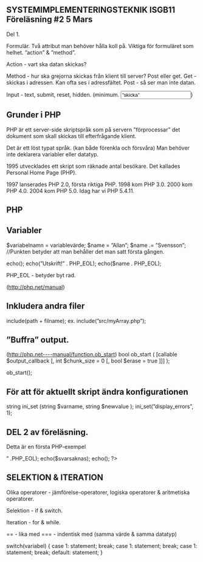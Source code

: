 SYSTEMIMPLEMENTERINGSTEKNIK ISGB11 
Föreläsning #2 5 Mars
-----------
Del 1.

Formulär. 
Två attribut man behöver hålla koll på. Viktiga för formuläret som helhet. ”action” & ”method”. 

Action - vart ska datan skickas?

Method - hur ska grejorna skickas från klient till server? Post eller get. 
Get - skickas i adressen. Kan ofta ses i adressfältet. Post - så ser man inte datan.

Input - text, submit, reset, hidden. (minimum. <input type=”submit” name=”btn” value=”skicka”>)

Grunder i PHP
------------
PHP är ett server-side skriptspråk som på servern ”förprocessar” det dokument som skall skickas till efterfrågande klient. 

Det är ett löst typat språk. (kan både förenkla och försvåra) Man behöver inte deklarera variabler eller datatyp.

1995 utvecklades ett skript som räknade antal besökare. Det kallades Personal Home Page (PHP).

1997 lanserades PHP 2.0, första riktiga PHP. 1998 kom PHP 3.0. 2000 kom PHP 4.0. 2004 kom PHP 5.0. Idag har vi PHP 5.4.11. 

PHP
-----
<?php 

//Radkommentar
/* Flerrads */

//PHP mellan start- och sluttag.

?>

Variabler
---------
$variabelnamn = variablevärde;
$name = ”Allan”;
$name .= ”Svensson”; //Punkten betyder att man behåller det man satt första gången.

echo();
echo(”Utskrift!” . PHP_EOL);
echo($name . PHP_EOL);

PHP_EOL - betyder byt rad.

(http://php.net/manual)

Inkludera andra filer
-----------------------
include(path + filname);
ex. include(”src/myArray.php”);

”Buffra” output.
-----------------
(http://php.net----manual/function.ob_start)
bool ob_start ( [callable $output_callback [, int $chunk_size = 0 [, bool $erase = true ]]] );

ob_start();

För att för aktuellt skript ändra konfigurationen
-------------------------------------------------

string ini_set (string $varname, string $newvalue );
ini_set(”display_errors”, 1);


DEL 2 av föreläsning.
--------------------

<?php 
header("Content-Type: application/xhtml+xml; charset=utf-8”);
error_reporting(E_ALL);
ini_set(”display_errors”, 1);
?>

<?php 
echo(”<p> Detta är en första PHP-exempel</p>” .PHP_EOL);
echo($svarsaknas);
echo();
?>

<?php 
ob_start();
header("Content-Type: application/xhtml+xml; charset=utf-8”);
include(”debug.php”);
?>

SELEKTION & ITERATION
---------------------

Olika operatorer - jämförelse-operatorer, logiska operatorer & aritmetiska operatorer. 

Selektion - if & switch.

Iteration - for & while.

== - lika med
=== - indentisk med (samma värde & samma datatyp)

switch(variabel)
{
		case 1:
	statement;
	break;
		case 1:
	statement;
	break;
		case 1:
	statement;
	break;
		default:
	statement;
}



